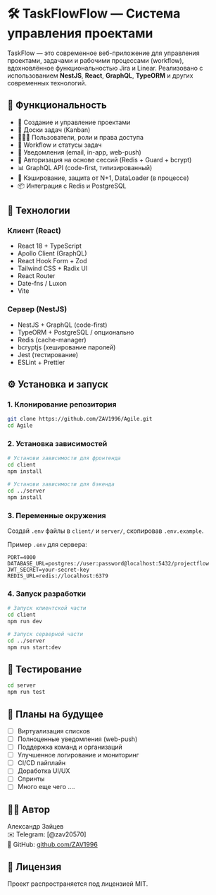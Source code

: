 # 🛠️ TaskFlowFlow — Система управления проектами

TaskFlow — это современное веб-приложение для управления проектами, задачами и рабочими процессами (workflow), вдохновлённое функциональностью Jira и Linear. Реализовано с использованием **NestJS**, **React**, **GraphQL**, **TypeORM** и других современных технологий.


## 🚀 Функциональность

- 📁 Создание и управление проектами
- 🧩 Доски задач (Kanban)
- 🧑‍🤝‍🧑 Пользователи, роли и права доступа
- 🔄 Workflow и статусы задач
- 📨 Уведомления (email, in-app, web-push)
- 🔐 Авторизация на основе сессий (Redis + Guard + bcrypt)
- 📊 GraphQL API (code-first, типизированный)
- 🧠 Кэширование, защита от N+1, DataLoader (в процессе)
- 📦 Интеграция с Redis и PostgreSQL

## 🧱 Технологии

### Клиент (React)
- React 18 + TypeScript
- Apollo Client (GraphQL)
- React Hook Form + Zod
- Tailwind CSS + Radix UI
- React Router
- Date-fns / Luxon
- Vite

### Сервер (NestJS)
- NestJS + GraphQL (code-first)
- TypeORM + PostgreSQL / опционально
- Redis (cache-manager)
- bcryptjs (хеширование паролей)
- Jest (тестирование)
- ESLint + Prettier

## ⚙️ Установка и запуск

### 1. Клонирование репозитория
```bash
git clone https://github.com/ZAV1996/Agile.git
cd Agile
```

### 2. Установка зависимостей
```bash
# Установи зависимости для фронтенда
cd client
npm install

# Установи зависимости для бэкенда
cd ../server
npm install
```

### 3. Переменные окружения

Создай `.env` файлы в `client/` и `server/`, скопировав `.env.example`.

Пример `.env` для сервера:
```env
PORT=4000
DATABASE_URL=postgres://user:password@localhost:5432/projectflow
JWT_SECRET=your-secret-key
REDIS_URL=redis://localhost:6379
```

### 4. Запуск разработки
```bash
# Запуск клиентской части
cd client
npm run dev

# Запуск серверной части
cd ../server
npm run start:dev
```

## 🧪 Тестирование
```bash
cd server
npm run test
```

## 📌 Планы на будущее
- [ ] Виртуализация списков
- [ ] Полноценные уведомления (web-push)
- [ ] Поддержка команд и организаций
- [ ] Улучшенное логирование и мониторинг
- [ ] CI/CD пайплайн
- [ ] Доработка UI/UX
- [ ] Спринты
- [ ] Много еще чего ....

## 👨‍💻 Автор
Александр Зайцев  
✉️ Telegram: [@zav20570]  
🔗 GitHub: [github.com/ZAV1996](https://github.com/ZAV1996)

## 📝 Лицензия
Проект распространяется под лицензией MIT.

